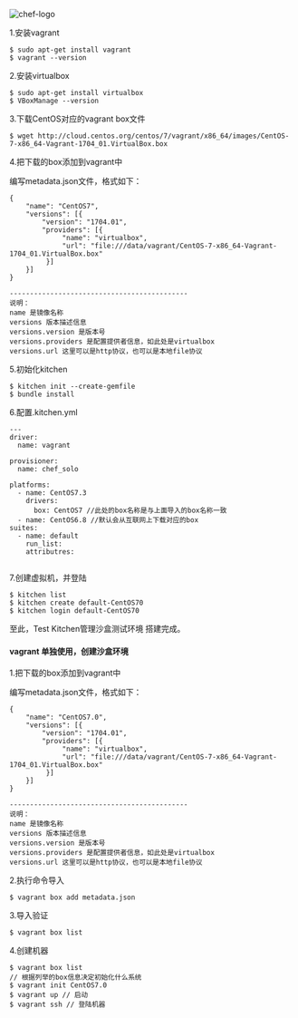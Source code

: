 <!--
author: os4uinfo
head: https://os4u.info/blog/img/sun.png
date: 2017-05-20
title: Test Kitchen管理沙盒测试环境
tags: Chef
images: https://os4u.info/blog/img/sun.png
category: Chef
status: publish
summary: Chef 是一款自动化服务器配置管理工具,理论上可以对服务器做任何配置,包括系统管理、安装软件等,近来已被越来越多地应用到云环境的自动化部署上。运维必备自动化神器之一，所以还是要学习下。
-->

![chef-logo](https://www.chef.io/wp-content/uploads/2017/02/sub-hero-logo-01.svg)

1.安装vagrant

```
$ sudo apt-get install vagrant
$ vagrant --version
```

2.安装virtualbox

```
$ sudo apt-get install virtualbox
$ VBoxManage --version

```

3.下载CentOS对应的vagrant box文件

```
$ wget http://cloud.centos.org/centos/7/vagrant/x86_64/images/CentOS-7-x86_64-Vagrant-1704_01.VirtualBox.box
```
4.把下载的box添加到vagrant中

编写metadata.json文件，格式如下：

```
{
    "name": "CentOS7",
    "versions": [{
        "version": "1704.01",
        "providers": [{
             "name": "virtualbox",
             "url": "file:///data/vagrant/CentOS-7-x86_64-Vagrant-1704_01.VirtualBox.box"
         }]
    }]
}

--------------------------------------------
说明：
name 是镜像名称
versions 版本描述信息
versions.version 是版本号
versions.providers 是配置提供者信息，如此处是virtualbox
versions.url 这里可以是http协议，也可以是本地file协议
```

5.初始化kitchen

```
$ kitchen init --create-gemfile
$ bundle install 

```

6.配置.kitchen.yml

```
---
driver:
  name: vagrant
  
provisioner:
  name: chef_solo

platforms:
  - name: CentOS7.3
    drivers:
      box: CentOS7 //此处的box名称是与上面导入的box名称一致
  - name: CentOS6.8 //默认会从互联网上下载对应的box
suites:
  - name: default
    run_list:
    attributres:
    
```

7.创建虚拟机，并登陆

```
$ kitchen list
$ kitchen create default-CentOS70
$ kitchen login default-CentOS70
```



至此，Test Kitchen管理沙盒测试环境 搭建完成。


#### vagrant 单独使用，创建沙盒环境

1.把下载的box添加到vagrant中

编写metadata.json文件，格式如下：

```
{
    "name": "CentOS7.0",
    "versions": [{
        "version": "1704.01",
        "providers": [{
             "name": "virtualbox",
             "url": "file:///data/vagrant/CentOS-7-x86_64-Vagrant-1704_01.VirtualBox.box"
         }]
    }]
}

--------------------------------------------
说明：
name 是镜像名称
versions 版本描述信息
versions.version 是版本号
versions.providers 是配置提供者信息，如此处是virtualbox
versions.url 这里可以是http协议，也可以是本地file协议
```

2.执行命令导入

```
$ vagrant box add metadata.json
```

3.导入验证

```
$ vagrant box list
```

4.创建机器

```
$ vagrant box list 
// 根据列举的box信息决定初始化什么系统
$ vagrant init CentOS7.0
$ vagrant up // 启动
$ vagrant ssh // 登陆机器

```